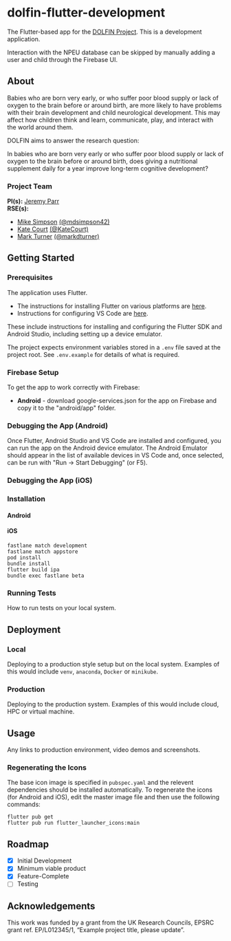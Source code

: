 # dolfin-flutter-development
The Flutter-based app for the [DOLFIN Project](https://www.npeu.ox.ac.uk/dolfin).   This is a development application.

Interaction with the NPEU database can be skipped by manually adding a user and child through the Firebase UI.      

## About

Babies who are born very early, or who suffer poor blood supply or lack of oxygen to the brain before or around birth, are more likely to have problems with their brain development and child neurological development. This may affect how children think and learn, communicate, play, and interact with the world around them.

DOLFIN aims to answer the research question:

In babies who are born very early or who suffer poor blood supply or lack of oxygen to the brain before or around birth, does giving a nutritional supplement daily for a year improve long-term cognitive development?

### Project Team
**PI(s):** [Jeremy Parr](https://research.ncl.ac.uk/neurodisability/theteam/jeremyparr/)  
**RSE(s):** 
* [Mike Simpson](https://rse.ncldata.dev/mike-simpson) [(@mdsimpson42)](https://github.com/mdsimpson42) 
* [Kate Court](https://rse.ncldata.dev/kate-court) [(@KateCourt)](https://github.com/KateCourt) 
* [Mark Turner](https://rse.ncldata.dev/mark-turner) [(@markdturner)](https://github.com/markdturner)

## Getting Started

### Prerequisites

The application uses Flutter.

* The instructions for installing Flutter on various platforms are [here](https://docs.flutter.dev/get-started/install).
* Instructions for configuring VS Code are [here](https://docs.flutter.dev/development/tools/vs-code). 

These include instructions for installing and configuring the Flutter SDK and Android Studio, including setting up a device emulator.

The project expects environment variables stored in a `.env` file saved at the project root. See `.env.example` for details of what is required.

### Firebase Setup

To get the app to work correctly with Firebase:

* **Android** - download google-services.json for the app on Firebase and copy it to the "android/app" folder.

### Debugging the App (Android)

Once Flutter, Android Studio and VS Code are installed and configured, you can run the app on the Android device emulator. The Android Emulator should appear in the list of available devices in VS Code and, once selected, can be run with "Run -> Start Debugging" (or F5).

### Debugging the App (iOS)

### Installation

#### Android

#### iOS

```
fastlane match development
fastlane match appstore
pod install
bundle install
flutter build ipa
bundle exec fastlane beta
```

### Running Tests

How to run tests on your local system.

## Deployment

### Local

Deploying to a production style setup but on the local system. Examples of this would include `venv`, `anaconda`, `Docker` or `minikube`. 

### Production

Deploying to the production system. Examples of this would include cloud, HPC or virtual machine. 

## Usage

Any links to production environment, video demos and screenshots.

### Regenerating the Icons
The base icon image is specified in `pubspec.yaml` and the relevent dependencies should be installed automatically.
To regenerate the icons (for Android and iOS), edit the master image file and then use the following commands:

```
flutter pub get  
flutter pub run flutter_launcher_icons:main
```

## Roadmap

- [x] Initial Development  
- [x] Minimum viable product  
- [x] Feature-Complete
- [ ] Testing

## Acknowledgements
This work was funded by a grant from the UK Research Councils, EPSRC grant ref. EP/L012345/1, “Example project title, please update”.
